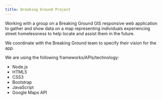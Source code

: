 ```yaml
---
title: Breaking Ground Project
---
```


Working with a group on a Breaking Ground GIS responsive web application to gather and show data on a map representing individuals experiencing street homelessness to help locate and assist them in the future.

We coordinate with the Breaking Ground team to specify their vision for the app.

We are using the following frameworks/APIs/technology:
- Node.js
- HTML5
- CSS3
- Bootstrap
- JavaScript
- Google Maps API
